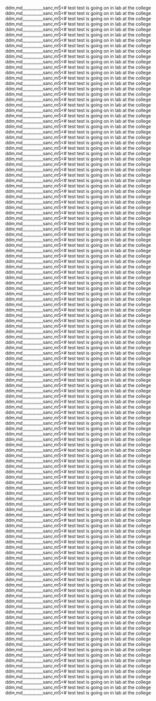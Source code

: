 ddm,md,,,,,,,,,,,,,,,,sanc,mŚ<# test
test is going on
in lab at the college
ddm,md,,,,,,,,,,,,,,,,sanc,mŚ<# test
test is going on
in lab at the college
ddm,md,,,,,,,,,,,,,,,,sanc,mŚ<# test
test is going on
in lab at the college
ddm,md,,,,,,,,,,,,,,,,sanc,mŚ<# test
test is going on
in lab at the college
ddm,md,,,,,,,,,,,,,,,,sanc,mŚ<# test
test is going on
in lab at the college
ddm,md,,,,,,,,,,,,,,,,sanc,mŚ<# test
test is going on
in lab at the college
ddm,md,,,,,,,,,,,,,,,,sanc,mŚ<# test
test is going on
in lab at the college
ddm,md,,,,,,,,,,,,,,,,sanc,mŚ<# test
test is going on
in lab at the college
ddm,md,,,,,,,,,,,,,,,,sanc,mŚ<# test
test is going on
in lab at the college
ddm,md,,,,,,,,,,,,,,,,sanc,mŚ<# test
test is going on
in lab at the college
ddm,md,,,,,,,,,,,,,,,,sanc,mŚ<# test
test is going on
in lab at the college
ddm,md,,,,,,,,,,,,,,,,sanc,mŚ<# test
test is going on
in lab at the college
ddm,md,,,,,,,,,,,,,,,,sanc,mŚ<# test
test is going on
in lab at the college
ddm,md,,,,,,,,,,,,,,,,sanc,mŚ<# test
test is going on
in lab at the college
ddm,md,,,,,,,,,,,,,,,,sanc,mŚ<# test
test is going on
in lab at the college
ddm,md,,,,,,,,,,,,,,,,sanc,mŚ<# test
test is going on
in lab at the college
ddm,md,,,,,,,,,,,,,,,,sanc,mŚ<# test
test is going on
in lab at the college
ddm,md,,,,,,,,,,,,,,,,sanc,mŚ<# test
test is going on
in lab at the college
ddm,md,,,,,,,,,,,,,,,,sanc,mŚ<# test
test is going on
in lab at the college
ddm,md,,,,,,,,,,,,,,,,sanc,mŚ<# test
test is going on
in lab at the college
ddm,md,,,,,,,,,,,,,,,,sanc,mŚ<# test
test is going on
in lab at the college
ddm,md,,,,,,,,,,,,,,,,sanc,mŚ<# test
test is going on
in lab at the college
ddm,md,,,,,,,,,,,,,,,,sanc,mŚ<# test
test is going on
in lab at the college
ddm,md,,,,,,,,,,,,,,,,sanc,mŚ<# test
test is going on
in lab at the college
ddm,md,,,,,,,,,,,,,,,,sanc,mŚ<# test
test is going on
in lab at the college
ddm,md,,,,,,,,,,,,,,,,sanc,mŚ<# test
test is going on
in lab at the college
ddm,md,,,,,,,,,,,,,,,,sanc,mŚ<# test
test is going on
in lab at the college
ddm,md,,,,,,,,,,,,,,,,sanc,mŚ<# test
test is going on
in lab at the college
ddm,md,,,,,,,,,,,,,,,,sanc,mŚ<# test
test is going on
in lab at the college
ddm,md,,,,,,,,,,,,,,,,sanc,mŚ<# test
test is going on
in lab at the college
ddm,md,,,,,,,,,,,,,,,,sanc,mŚ<# test
test is going on
in lab at the college
ddm,md,,,,,,,,,,,,,,,,sanc,mŚ<# test
test is going on
in lab at the college
ddm,md,,,,,,,,,,,,,,,,sanc,mŚ<# test
test is going on
in lab at the college
ddm,md,,,,,,,,,,,,,,,,sanc,mŚ<# test
test is going on
in lab at the college
ddm,md,,,,,,,,,,,,,,,,sanc,mŚ<# test
test is going on
in lab at the college
ddm,md,,,,,,,,,,,,,,,,sanc,mŚ<# test
test is going on
in lab at the college
ddm,md,,,,,,,,,,,,,,,,sanc,mŚ<# test
test is going on
in lab at the college
ddm,md,,,,,,,,,,,,,,,,sanc,mŚ<# test
test is going on
in lab at the college
ddm,md,,,,,,,,,,,,,,,,sanc,mŚ<# test
test is going on
in lab at the college
ddm,md,,,,,,,,,,,,,,,,sanc,mŚ<# test
test is going on
in lab at the college
ddm,md,,,,,,,,,,,,,,,,sanc,mŚ<# test
test is going on
in lab at the college
ddm,md,,,,,,,,,,,,,,,,sanc,mŚ<# test
test is going on
in lab at the college
ddm,md,,,,,,,,,,,,,,,,sanc,mŚ<# test
test is going on
in lab at the college
ddm,md,,,,,,,,,,,,,,,,sanc,mŚ<# test
test is going on
in lab at the college
ddm,md,,,,,,,,,,,,,,,,sanc,mŚ<# test
test is going on
in lab at the college
ddm,md,,,,,,,,,,,,,,,,sanc,mŚ<# test
test is going on
in lab at the college
ddm,md,,,,,,,,,,,,,,,,sanc,mŚ<# test
test is going on
in lab at the college
ddm,md,,,,,,,,,,,,,,,,sanc,mŚ<# test
test is going on
in lab at the college
ddm,md,,,,,,,,,,,,,,,,sanc,mŚ<# test
test is going on
in lab at the college
ddm,md,,,,,,,,,,,,,,,,sanc,mŚ<# test
test is going on
in lab at the college
ddm,md,,,,,,,,,,,,,,,,sanc,mŚ<# test
test is going on
in lab at the college
ddm,md,,,,,,,,,,,,,,,,sanc,mŚ<# test
test is going on
in lab at the college
ddm,md,,,,,,,,,,,,,,,,sanc,mŚ<# test
test is going on
in lab at the college
ddm,md,,,,,,,,,,,,,,,,sanc,mŚ<# test
test is going on
in lab at the college
ddm,md,,,,,,,,,,,,,,,,sanc,mŚ<# test
test is going on
in lab at the college
ddm,md,,,,,,,,,,,,,,,,sanc,mŚ<# test
test is going on
in lab at the college
ddm,md,,,,,,,,,,,,,,,,sanc,mŚ<# test
test is going on
in lab at the college
ddm,md,,,,,,,,,,,,,,,,sanc,mŚ<# test
test is going on
in lab at the college
ddm,md,,,,,,,,,,,,,,,,sanc,mŚ<# test
test is going on
in lab at the college
ddm,md,,,,,,,,,,,,,,,,sanc,mŚ<# test
test is going on
in lab at the college
ddm,md,,,,,,,,,,,,,,,,sanc,mŚ<# test
test is going on
in lab at the college
ddm,md,,,,,,,,,,,,,,,,sanc,mŚ<# test
test is going on
in lab at the college
ddm,md,,,,,,,,,,,,,,,,sanc,mŚ<# test
test is going on
in lab at the college
ddm,md,,,,,,,,,,,,,,,,sanc,mŚ<# test
test is going on
in lab at the college
ddm,md,,,,,,,,,,,,,,,,sanc,mŚ<# test
test is going on
in lab at the college
ddm,md,,,,,,,,,,,,,,,,sanc,mŚ<# test
test is going on
in lab at the college
ddm,md,,,,,,,,,,,,,,,,sanc,mŚ<# test
test is going on
in lab at the college
ddm,md,,,,,,,,,,,,,,,,sanc,mŚ<# test
test is going on
in lab at the college
ddm,md,,,,,,,,,,,,,,,,sanc,mŚ<# test
test is going on
in lab at the college
ddm,md,,,,,,,,,,,,,,,,sanc,mŚ<# test
test is going on
in lab at the college
ddm,md,,,,,,,,,,,,,,,,sanc,mŚ<# test
test is going on
in lab at the college
ddm,md,,,,,,,,,,,,,,,,sanc,mŚ<# test
test is going on
in lab at the college
ddm,md,,,,,,,,,,,,,,,,sanc,mŚ<# test
test is going on
in lab at the college
ddm,md,,,,,,,,,,,,,,,,sanc,mŚ<# test
test is going on
in lab at the college
ddm,md,,,,,,,,,,,,,,,,sanc,mŚ<# test
test is going on
in lab at the college
ddm,md,,,,,,,,,,,,,,,,sanc,mŚ<# test
test is going on
in lab at the college
ddm,md,,,,,,,,,,,,,,,,sanc,mŚ<# test
test is going on
in lab at the college
ddm,md,,,,,,,,,,,,,,,,sanc,mŚ<# test
test is going on
in lab at the college
ddm,md,,,,,,,,,,,,,,,,sanc,mŚ<# test
test is going on
in lab at the college
ddm,md,,,,,,,,,,,,,,,,sanc,mŚ<# test
test is going on
in lab at the college
ddm,md,,,,,,,,,,,,,,,,sanc,mŚ<# test
test is going on
in lab at the college
ddm,md,,,,,,,,,,,,,,,,sanc,mŚ<# test
test is going on
in lab at the college
ddm,md,,,,,,,,,,,,,,,,sanc,mŚ<# test
test is going on
in lab at the college
ddm,md,,,,,,,,,,,,,,,,sanc,mŚ<# test
test is going on
in lab at the college
ddm,md,,,,,,,,,,,,,,,,sanc,mŚ<# test
test is going on
in lab at the college
ddm,md,,,,,,,,,,,,,,,,sanc,mŚ<# test
test is going on
in lab at the college
ddm,md,,,,,,,,,,,,,,,,sanc,mŚ<# test
test is going on
in lab at the college
ddm,md,,,,,,,,,,,,,,,,sanc,mŚ<# test
test is going on
in lab at the college
ddm,md,,,,,,,,,,,,,,,,sanc,mŚ<# test
test is going on
in lab at the college
ddm,md,,,,,,,,,,,,,,,,sanc,mŚ<# test
test is going on
in lab at the college
ddm,md,,,,,,,,,,,,,,,,sanc,mŚ<# test
test is going on
in lab at the college
ddm,md,,,,,,,,,,,,,,,,sanc,mŚ<# test
test is going on
in lab at the college
ddm,md,,,,,,,,,,,,,,,,sanc,mŚ<# test
test is going on
in lab at the college
ddm,md,,,,,,,,,,,,,,,,sanc,mŚ<# test
test is going on
in lab at the college
ddm,md,,,,,,,,,,,,,,,,sanc,mŚ<# test
test is going on
in lab at the college
ddm,md,,,,,,,,,,,,,,,,sanc,mŚ<# test
test is going on
in lab at the college
ddm,md,,,,,,,,,,,,,,,,sanc,mŚ<# test
test is going on
in lab at the college
ddm,md,,,,,,,,,,,,,,,,sanc,mŚ<# test
test is going on
in lab at the college
ddm,md,,,,,,,,,,,,,,,,sanc,mŚ<# test
test is going on
in lab at the college
ddm,md,,,,,,,,,,,,,,,,sanc,mŚ<# test
test is going on
in lab at the college
ddm,md,,,,,,,,,,,,,,,,sanc,mŚ<# test
test is going on
in lab at the college
ddm,md,,,,,,,,,,,,,,,,sanc,mŚ<# test
test is going on
in lab at the college
ddm,md,,,,,,,,,,,,,,,,sanc,mŚ<# test
test is going on
in lab at the college
ddm,md,,,,,,,,,,,,,,,,sanc,mŚ<# test
test is going on
in lab at the college
ddm,md,,,,,,,,,,,,,,,,sanc,mŚ<# test
test is going on
in lab at the college
ddm,md,,,,,,,,,,,,,,,,sanc,mŚ<# test
test is going on
in lab at the college
ddm,md,,,,,,,,,,,,,,,,sanc,mŚ<# test
test is going on
in lab at the college
ddm,md,,,,,,,,,,,,,,,,sanc,mŚ<# test
test is going on
in lab at the college
ddm,md,,,,,,,,,,,,,,,,sanc,mŚ<# test
test is going on
in lab at the college
ddm,md,,,,,,,,,,,,,,,,sanc,mŚ<# test
test is going on
in lab at the college
ddm,md,,,,,,,,,,,,,,,,sanc,mŚ<# test
test is going on
in lab at the college
ddm,md,,,,,,,,,,,,,,,,sanc,mŚ<# test
test is going on
in lab at the college
ddm,md,,,,,,,,,,,,,,,,sanc,mŚ<# test
test is going on
in lab at the college
ddm,md,,,,,,,,,,,,,,,,sanc,mŚ<# test
test is going on
in lab at the college
ddm,md,,,,,,,,,,,,,,,,sanc,mŚ<# test
test is going on
in lab at the college
ddm,md,,,,,,,,,,,,,,,,sanc,mŚ<# test
test is going on
in lab at the college
ddm,md,,,,,,,,,,,,,,,,sanc,mŚ<# test
test is going on
in lab at the college
ddm,md,,,,,,,,,,,,,,,,sanc,mŚ<# test
test is going on
in lab at the college
ddm,md,,,,,,,,,,,,,,,,sanc,mŚ<# test
test is going on
in lab at the college
ddm,md,,,,,,,,,,,,,,,,sanc,mŚ<# test
test is going on
in lab at the college
ddm,md,,,,,,,,,,,,,,,,sanc,mŚ<# test
test is going on
in lab at the college
ddm,md,,,,,,,,,,,,,,,,sanc,mŚ<# test
test is going on
in lab at the college
ddm,md,,,,,,,,,,,,,,,,sanc,mŚ<# test
test is going on
in lab at the college
ddm,md,,,,,,,,,,,,,,,,sanc,mŚ<# test
test is going on
in lab at the college
ddm,md,,,,,,,,,,,,,,,,sanc,mŚ<# test
test is going on
in lab at the college
ddm,md,,,,,,,,,,,,,,,,sanc,mŚ<# test
test is going on
in lab at the college
ddm,md,,,,,,,,,,,,,,,,sanc,mŚ<# test
test is going on
in lab at the college
ddm,md,,,,,,,,,,,,,,,,sanc,mŚ<# test
test is going on
in lab at the college

